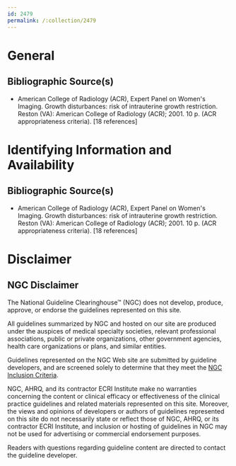 ```yaml
---
id: 2479
permalink: /:collection/2479
---
```


# General

## Bibliographic Source(s)

- American College of Radiology (ACR), Expert Panel on Women's Imaging. Growth disturbances: risk of intrauterine growth restriction. Reston (VA): American College of Radiology (ACR); 2001. 10 p. (ACR appropriateness criteria). [18 references]

# Identifying Information and Availability

## Bibliographic Source(s)

- American College of Radiology (ACR), Expert Panel on Women's Imaging. Growth disturbances: risk of intrauterine growth restriction. Reston (VA): American College of Radiology (ACR); 2001. 10 p. (ACR appropriateness criteria). [18 references]

# Disclaimer

## NGC Disclaimer

The National Guideline Clearinghouse™ (NGC) does not develop, produce, approve, or endorse the guidelines represented on this site.

All guidelines summarized by NGC and hosted on our site are produced under the auspices of medical specialty societies, relevant professional associations, public or private organizations, other government agencies, health care organizations or plans, and similar entities.

Guidelines represented on the NGC Web site are submitted by guideline developers, and are screened solely to determine that they meet the [NGC Inclusion Criteria](/help-and-about/summaries/inclusion-criteria).

NGC, AHRQ, and its contractor ECRI Institute make no warranties concerning the content or clinical efficacy or effectiveness of the clinical practice guidelines and related materials represented on this site. Moreover, the views and opinions of developers or authors of guidelines represented on this site do not necessarily state or reflect those of NGC, AHRQ, or its contractor ECRI Institute, and inclusion or hosting of guidelines in NGC may not be used for advertising or commercial endorsement purposes.

Readers with questions regarding guideline content are directed to contact the guideline developer.

